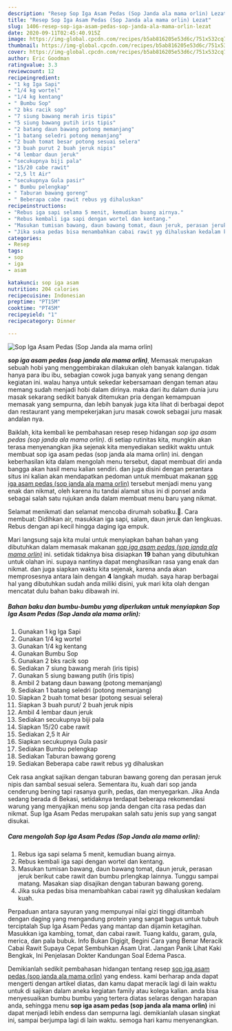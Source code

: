 ```yaml
---
description: "Resep Sop Iga Asam Pedas (Sop Janda ala mama orlin) Lezat"
title: "Resep Sop Iga Asam Pedas (Sop Janda ala mama orlin) Lezat"
slug: 1406-resep-sop-iga-asam-pedas-sop-janda-ala-mama-orlin-lezat
date: 2020-09-11T02:45:40.915Z
image: https://img-global.cpcdn.com/recipes/b5ab816205e53d6c/751x532cq70/sop-iga-asam-pedas-sop-janda-ala-mama-orlin-foto-resep-utama.jpg
thumbnail: https://img-global.cpcdn.com/recipes/b5ab816205e53d6c/751x532cq70/sop-iga-asam-pedas-sop-janda-ala-mama-orlin-foto-resep-utama.jpg
cover: https://img-global.cpcdn.com/recipes/b5ab816205e53d6c/751x532cq70/sop-iga-asam-pedas-sop-janda-ala-mama-orlin-foto-resep-utama.jpg
author: Eric Goodman
ratingvalue: 3.3
reviewcount: 12
recipeingredient:
- "1 kg Iga Sapi"
- "1/4 kg wortel"
- "1/4 kg kentang"
- " Bumbu Sop"
- "2 bks racik sop"
- "7 siung bawang merah iris tipis"
- "5 siung bawang putih iris tipis"
- "2 batang daun bawang potong memanjang"
- "1 batang seledri potong memanjang"
- "2 buah tomat besar potong sesuai selera"
- "3 buah purut 2 buah jeruk nipis"
- "4 lembar daun jeruk"
- "secukupnya biji pala"
- "15/20 cabe rawit"
- "2,5 lt Air"
- "secukupnya Gula pasir"
- " Bumbu pelengkap"
- " Taburan bawang goreng"
- " Beberapa cabe rawit rebus yg dihaluskan"
recipeinstructions:
- "Rebus iga sapi selama 5 menit, kemudian buang airnya."
- "Rebus kembali iga sapi dengan wortel dan kentang."
- "Masukan tumisan bawang, daun bawang tomat, daun jeruk, perasan jeruk berikut cabe rawit dan bumbu prlengkap lainnya. Tunggu sampai matang. Masakan siap disajikan dengan taburan bawang goreng."
- "Jika suka pedas bisa menambahkan cabai rawit yg dihaluskan kedalam kuah."
categories:
- Resep
tags:
- sop
- iga
- asam

katakunci: sop iga asam 
nutrition: 204 calories
recipecuisine: Indonesian
preptime: "PT15M"
cooktime: "PT45M"
recipeyield: "1"
recipecategory: Dinner

---
```



![Sop Iga Asam Pedas (Sop Janda ala mama orlin)](https://img-global.cpcdn.com/recipes/b5ab816205e53d6c/751x532cq70/sop-iga-asam-pedas-sop-janda-ala-mama-orlin-foto-resep-utama.jpg)

<b><i>sop iga asam pedas (sop janda ala mama orlin)</i></b>, Memasak merupakan sebuah hobi yang menggembirakan dilakukan oleh banyak kalangan. tidak hanya para ibu ibu, sebagian cowok juga banyak yang senang dengan kegiatan ini. walau hanya untuk sekedar kebersamaan dengan teman atau memang sudah menjadi hobi dalam dirinya. maka dari itu dalam dunia juru masak sekarang sedikit banyak ditemukan pria dengan kemampuan memasak yang sempurna, dan lebih banyak juga kita lihat di berbagai depot dan restaurant yang mempekerjakan juru masak cowok sebagai juru masak andalan nya.

Baiklah, kita kembali ke pembahasan resep resep hidangan <i>sop iga asam pedas (sop janda ala mama orlin)</i>. di setiap rutinitas kita, mungkin akan terasa menyenangkan jika sejenak kita menyediakan sedikit waktu untuk membuat sop iga asam pedas (sop janda ala mama orlin) ini. dengan keberhasilan kita dalam mengolah menu tersebut, dapat membuat diri anda bangga akan hasil menu kalian sendiri. dan juga disini dengan perantara situs ini kalian akan mendapatkan pedoman untuk membuat makanan <u>sop iga asam pedas (sop janda ala mama orlin)</u> tersebut menjadi menu yang enak dan nikmat, oleh karena itu tandai alamat situs ini di ponsel anda sebagai salah satu rujukan anda dalam membuat menu baru yang nikmat.

Selamat menikmati dan selamat mencoba dirumah sobatku.🤗. Cara membuat: Didihkan air, masukkan iga sapi, salam, daun jeruk dan lengkuas. Rebus dengan api kecil hingga daging iga empuk.


Mari langsung saja kita mulai untuk menyiapkan bahan bahan yang dibutuhkan dalam memasak makanan <u><i>sop iga asam pedas (sop janda ala mama orlin)</i></u> ini. setidak tidaknya bisa disiapkan <b>19</b> bahan yang dibutuhkan untuk olahan ini. supaya nantinya dapat menghasilkan rasa yang enak dan nikmat. dan juga siapkan waktu kita sejenak, karena anda akan memprosesnya antara lain dengan <b>4</b> langkah mudah. saya harap berbagai hal yang dibutuhkan sudah anda miliki disini, yuk mari kita olah dengan mencatat dulu bahan baku dibawah ini.

<!--inarticleads1-->

##### Bahan baku dan bumbu-bumbu yang diperlukan untuk menyiapkan Sop Iga Asam Pedas (Sop Janda ala mama orlin):

1. Gunakan 1 kg Iga Sapi
1. Gunakan 1/4 kg wortel
1. Gunakan 1/4 kg kentang
1. Gunakan  Bumbu Sop
1. Gunakan 2 bks racik sop
1. Sediakan 7 siung bawang merah (iris tipis)
1. Gunakan 5 siung bawang putih (iris tipis)
1. Ambil 2 batang daun bawang (potong memanjang)
1. Sediakan 1 batang seledri (potong memanjang)
1. Siapkan 2 buah tomat besar (potong sesuai selera)
1. Siapkan 3 buah purut/ 2 buah jeruk nipis
1. Ambil 4 lembar daun jeruk
1. Sediakan secukupnya biji pala
1. Siapkan 15/20 cabe rawit
1. Sediakan 2,5 lt Air
1. Siapkan secukupnya Gula pasir
1. Sediakan  Bumbu pelengkap
1. Sediakan  Taburan bawang goreng
1. Sediakan  Beberapa cabe rawit rebus yg dihaluskan


Cek rasa angkat sajikan dengan taburan bawang goreng dan perasan jeruk nipis dan sambal sesuai selera. Sementara itu, kuah dari sop janda cenderung bening tapi rasanya gurih, pedas, dan menyegarkan. Jika Anda sedang berada di Bekasi, setidaknya terdapat beberapa rekomendasi warung yang menyajikan menu sop janda dengan cita rasa pedas dan nikmat. Sup Iga Asam Pedas merupakan salah satu jenis sup yang sangat disukai. 

<!--inarticleads2-->

##### Cara mengolah Sop Iga Asam Pedas (Sop Janda ala mama orlin):

1. Rebus iga sapi selama 5 menit, kemudian buang airnya.
1. Rebus kembali iga sapi dengan wortel dan kentang.
1. Masukan tumisan bawang, daun bawang tomat, daun jeruk, perasan jeruk berikut cabe rawit dan bumbu prlengkap lainnya. Tunggu sampai matang. Masakan siap disajikan dengan taburan bawang goreng.
1. Jika suka pedas bisa menambahkan cabai rawit yg dihaluskan kedalam kuah.


Perpaduan antara sayuran yang mempunyai nilai gizi tinggi ditambah dengan daging yang mengandung protein yang sangat bagus untuk tubuh terciptalah Sup Iga Asam Pedas yang mantap dan dijamin ketagihan. Masukkan iga kambing, tomat, dan cabai rawit. Tuang kaldu, garam, gula, merica, dan pala bubuk. Info Bukan Digigit, Begini Cara yang Benar Meracik Cabai Rawit Supaya Cepat Sembuhkan Asam Urat. Jangan Panik Lihat Kaki Bengkak, Ini Penjelasan Dokter Kandungan Soal Edema Pasca. 

Demikianlah sedikit pembahasan hidangan tentang resep <u>sop iga asam pedas (sop janda ala mama orlin)</u> yang endess. kami berharap anda dapat mengerti dengan artikel diatas, dan kamu dapat meracik lagi di lain waktu untuk di sajikan dalam aneka kegiatan family atau kolega kalian. anda bisa menyesuaikan bumbu bumbu yang tertera diatas selaras dengan harapan anda, sehingga menu <b>sop iga asam pedas (sop janda ala mama orlin)</b> ini dapat menjadi lebih endess dan sempurna lagi. demikianlah ulasan singkat ini, sampai berjumpa lagi di lain waktu. semoga hari kamu menyenangkan.
